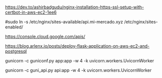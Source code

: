 
https://dev.to/ashirbadgudu/nginx-installation-https-ssl-setup-with-certbot-in-aws-ec2-1ee6

#sudo ln -s /etc/nginx/sites-available/api.mi-mercado.xyz /etc/nginx/sites-enabled/

https://console.cloud.google.com/apis/

https://blog.arlenx.io/posts/deploy-flask-application-on-aws-ec2-and-postgresql

gunicorn -c guniconf.py  app:app -w 4 -k uvicorn.workers.UvicornWorker


gunicorn -c guni_api.py  api:app -w 4 -k uvicorn.workers.UvicornWorker


